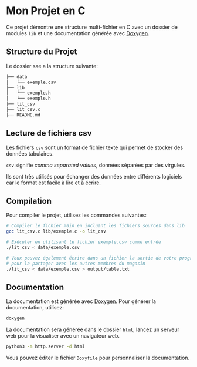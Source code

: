 # Mon Projet en C

Ce projet démontre une structure multi-fichier en C avec un dossier de modules `lib` et une documentation générée avec [Doxygen](https://www.doxygen.nl/).

## Structure du Projet

Le dossier sae a la structure suivante:

```bash
├── data
│   └── exemple.csv
├── lib
│   └── exemple.h
│   └── exemple.h
├── lit_csv
├── lit_csv.c
├── README.md
```

## Lecture de fichiers csv

Les fichiers `csv` sont un format de fichier texte qui permet de stocker des données tabulaires.

`csv` signifie _comma separated values_, données séparées par des virgules.

Ils sont très utilisés pour échanger des données entre différents logiciels car le format est facile à lire et à écrire.

## Compilation

Pour compiler le projet, utilisez les commandes suivantes:

```bash
# Compiler le fichier main en incluant les fichiers sources dans lib
gcc lit_csv.c lib/exemple.c -o lit_csv

# Exécuter en utilisant le fichier exemple.csv comme entrée
./lit_csv < data/exemple.csv 

# Voux pouvez également écrire dans un fichier la sortie de votre programme
# pour la partager avec les autres membres du magasin
./lit_csv < data/exemple.csv > output/table.txt
```

## Documentation

La documentation est générée avec [Doxygen](https://www.doxygen.nl/). Pour générer la documentation, utilisez:

```bash
doxygen
```

La documentation sera générée dans le dossier `html`, lancez un serveur web pour la visualiser avec un navigateur web.

```bash
python3 -m http.server -d html
```

Vous pouvez éditer le fichier `Doxyfile` pour personnaliser la documentation.
